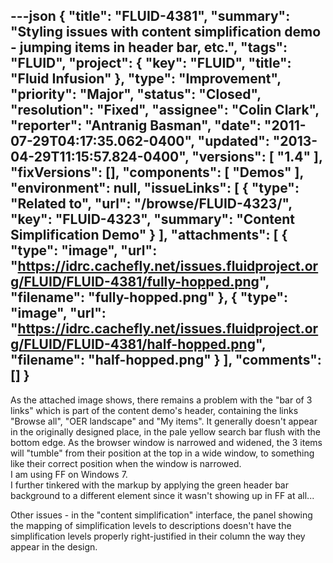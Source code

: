 ---json
{
  "title": "FLUID-4381",
  "summary": "Styling issues with content simplification demo - jumping items in header bar, etc.",
  "tags": "FLUID",
  "project": {
    "key": "FLUID",
    "title": "Fluid Infusion"
  },
  "type": "Improvement",
  "priority": "Major",
  "status": "Closed",
  "resolution": "Fixed",
  "assignee": "Colin Clark",
  "reporter": "Antranig Basman",
  "date": "2011-07-29T04:17:35.062-0400",
  "updated": "2013-04-29T11:15:57.824-0400",
  "versions": [
    "1.4"
  ],
  "fixVersions": [],
  "components": [
    "Demos"
  ],
  "environment": null,
  "issueLinks": [
    {
      "type": "Related to",
      "url": "/browse/FLUID-4323/",
      "key": "FLUID-4323",
      "summary": "Content Simplification Demo"
    }
  ],
  "attachments": [
    {
      "type": "image",
      "url": "https://idrc.cachefly.net/issues.fluidproject.org/FLUID/FLUID-4381/fully-hopped.png",
      "filename": "fully-hopped.png"
    },
    {
      "type": "image",
      "url": "https://idrc.cachefly.net/issues.fluidproject.org/FLUID/FLUID-4381/half-hopped.png",
      "filename": "half-hopped.png"
    }
  ],
  "comments": []
}
---
As the attached image shows, there remains a problem with the "bar of 3 links" which is part of the content demo's header, containing the links "Browse all", "OER landscape" and "My items". It generally doesn't appear in the originally designed place, in the pale yellow search bar flush with the bottom edge. As the browser window is narrowed and widened, the 3 items will "tumble" from their position at the top in a wide window, to something like their correct position when the window is narrowed.\
I am using FF on Windows 7.\
I further tinkered with the markup by applying the green header bar background to a different element since it wasn't showing up in FF at all...

Other issues - in the "content simplification" interface, the panel showing the mapping of simplification levels to descriptions doesn't have the simplification levels properly right-justified in their column the way they appear in the design.

        